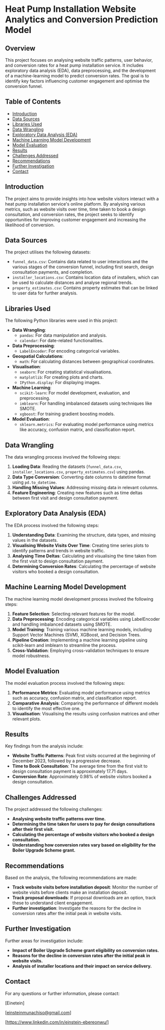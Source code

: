 # Heat Pump Installation Website Analytics and Conversion Prediction Model

## Overview

This project focuses on analysing website traffic patterns, user behavior, and conversion rates for a heat pump installation service. It includes exploratory data analysis (EDA), data preprocessing, and the development of a machine-learning model to predict conversion rates. The goal is to identify key factors influencing customer engagement and optimise the conversion funnel.

## Table of Contents

- [Introduction](#introduction)
- [Data Sources](#data-sources)
- [Libraries Used](#libraries-used)
- [Data Wrangling](#data-wrangling)
- [Exploratory Data Analysis (EDA)](#exploratory-data-analysis-eda)
- [Machine Learning Model Development](#machine-learning-model-development)
- [Model Evaluation](#model-evaluation)
- [Results](#results)
- [Challenges Addressed](#challenges-addressed)
- [Recommendations](#recommendations)
- [Further Investigation](#further-investigation)
- [Contact](#contact)

## Introduction

The project aims to provide insights into how website visitors interact with a heat pump installation service's online platform. By analysing various metrics, such as website visits over time, time taken to book a design consultation, and conversion rates, the project seeks to identify opportunities for improving customer engagement and increasing the likelihood of conversion.

## Data Sources

The project utilises the following datasets:

-   `funnel_data.csv`: Contains data related to user interactions and the various stages of the conversion funnel, including first search, design consultation payments, and completion.
-   `installer_locations.csv`: Contains location data of installers, which can be used to calculate distances and analyse regional trends.
-   `property_estimates.csv`: Contains property estimates that can be linked to user data for further analysis.

## Libraries Used

The following Python libraries were used in this project:

-   **Data Wrangling**:
    -   `pandas`: For data manipulation and analysis.
    -   `calendar`: For date-related functionalities.
-   **Data Preprocessing**:
    -   `LabelEncoder`: For encoding categorical variables.
-   **Geospatial Calculations**:
    -   `math`: For calculating distances between geographical coordinates.
-   **Visualisation**:
    -   `seaborn`: For creating statistical visualisations.
    -   `matplotlib`: For creating plots and charts.
    -   `IPython.display`: For displaying images.
-   **Machine Learning**:
    -   `scikit-learn`: For model development, evaluation, and preprocessing.
    -   `imblearn`: For handling imbalanced datasets using techniques like SMOTE.
    -   `xgboost`: For training gradient boosting models.
-   **Model Evaluation**:
    -   `sklearn.metrics`: For evaluating model performance using metrics like accuracy, confusion matrix, and classification report.

## Data Wrangling

The data wrangling process involved the following steps:

1.  **Loading Data**: Reading the datasets (`funnel_data.csv`, `installer_locations.csv`, `property_estimates.csv`) using pandas.
2.  **Data Type Conversion**: Converting date columns to datetime format using `pd.to_datetime`.
3.  **Handling Missing Values**: Addressing missing data in relevant columns.
4.  **Feature Engineering**: Creating new features such as time deltas between first visit and design consultation payment.

## Exploratory Data Analysis (EDA)

The EDA process involved the following steps:

1.  **Understanding Data**: Examining the structure, data types, and missing values in the datasets.
2.  **Visualising Website Visits Over Time**: Creating time series plots to identify patterns and trends in website traffic.
3.  **Analysing Time Deltas**: Calculating and visualising the time taken from the first visit to design consultation payment.
4.  **Determining Conversion Rates**: Calculating the percentage of website visitors who booked a design consultation.

## Machine Learning Model Development

The machine learning model development process involved the following steps:

1.  **Feature Selection**: Selecting relevant features for the model.
2.  **Data Preprocessing**: Encoding categorical variables using LabelEncoder and handling imbalanced datasets using SMOTE.
3.  **Model Training**: Training various machine learning models, including Support Vector Machines (SVM), XGBoost, and Decision Trees.
4.  **Pipeline Creation**: Implementing a machine learning pipeline using scikit-learn and imblearn to streamline the process.
5.  **Cross-Validation**: Employing cross-validation techniques to ensure model robustness.

## Model Evaluation

The model evaluation process involved the following steps:

1.  **Performance Metrics**: Evaluating model performance using metrics such as accuracy, confusion matrix, and classification report.
2.  **Comparative Analysis**: Comparing the performance of different models to identify the most effective one.
3.  **Visualisation**: Visualising the results using confusion matrices and other relevant plots.

## Results

Key findings from the analysis include:

-   **Website Traffic Patterns**: Peak first visits occurred at the beginning of December 2023, followed by a progressive decrease.
-   **Time to Book Consultation**: The average time from the first visit to design consultation payment is approximately 17.71 days.
-   **Conversion Rate**: Approximately 0.98% of website visitors booked a design consultation.

## Challenges Addressed

The project addressed the following challenges:

-   **Analysing website traffic patterns over time.**
-   **Determining the time taken for users to pay for design consultations after their first visit.**
-   **Calculating the percentage of website visitors who booked a design consultation.**
-   **Understanding how conversion rates vary based on eligibility for the Boiler Upgrade Scheme grant.**

## Recommendations

Based on the analysis, the following recommendations are made:

-   **Track website visits before installation deposit**: Monitor the number of website visits before clients make an installation deposit.
-   **Track proposal downloads**: If proposal downloads are an option, track these to understand client engagement.
-   **Further investigation**: Investigate the reasons for the decline in conversion rates after the initial peak in website visits.

## Further Investigation

Further areas for investigation include:

-   **Impact of Boiler Upgrade Scheme grant eligibility on conversion rates.**
-   **Reasons for the decline in conversion rates after the initial peak in website visits.**
-   **Analysis of installer locations and their impact on service delivery.**

## Contact

For any questions or further information, please contact:

\[Einetein]

\[einsteinmunachiso@gmail.com]

\[https://www.linkedin.com/in/einstein-ebereonwu/]
